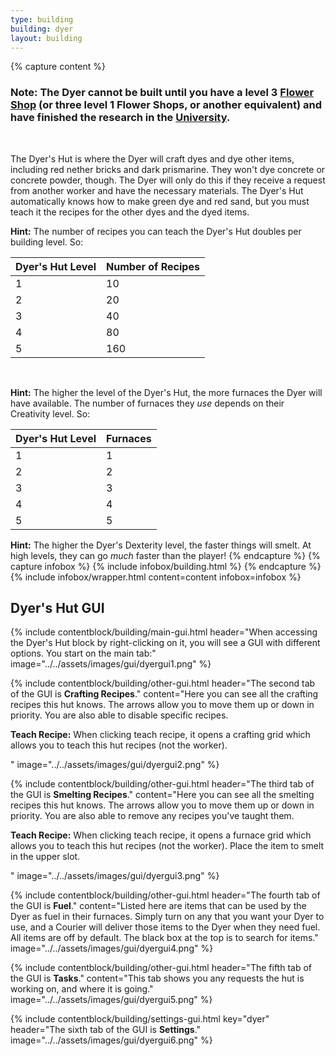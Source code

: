 ```yaml
---
type: building
building: dyer
layout: building
---
```

{% capture content %}
### Note: The Dyer cannot be built until you have a level 3 [Flower Shop](../../source/buildings/flowershop) (or three level 1 Flower Shops, or another equivalent) and have finished the research in the [University](../../source/buildings/university).
<br>

The Dyer's Hut is where the Dyer will craft dyes and dye other items, including red nether bricks and dark prismarine. They won't dye concrete or concrete powder, though. The Dyer will only do this if they receive a request from another worker and have the necessary materials. The Dyer's Hut automatically knows how to make green dye and red sand, but you must teach it the recipes for the other dyes and the dyed items.

**Hint:** The number of recipes you can teach the Dyer's Hut doubles per building level. So:

| Dyer's Hut Level | Number of Recipes |
|------------------|-------------------|
| 1                | 10                |
| 2                | 20                |
| 3                | 40                |
| 4                | 80                |
| 5                | 160               |

<br>

**Hint:** The higher the level of the Dyer's Hut, the more furnaces the Dyer will have available. The number of furnaces they *use* depends on their Creativity level. So:

| Dyer's Hut Level | Furnaces |
|------------------|----------|
| 1                | 1        |
| 2                | 2        |
| 3                | 3        |
| 4                | 4        |
| 5                | 5        |

**Hint:** The higher the Dyer's Dexterity level, the faster things will smelt. At high levels, they can go *much* faster than the player!
{% endcapture %}
{% capture infobox %}
{% include infobox/building.html %}
{% endcapture %}
{% include infobox/wrapper.html content=content infobox=infobox %}

## Dyer's Hut GUI

{% include contentblock/building/main-gui.html header="When accessing the Dyer's Hut block by right-clicking on it, you will see a GUI with different options. You start on the main tab:" image="../../assets/images/gui/dyergui1.png" %}

{% include contentblock/building/other-gui.html header="The second tab of the GUI is <strong>Crafting Recipes</strong>." content="Here you can see all the crafting recipes this hut knows.  The arrows allow you to move them up or down in priority.  You are also able to disable specific recipes.<p><strong> Teach Recipe:</strong> When clicking teach recipe, it opens a crafting grid which allows you to teach this hut recipes (not the worker).</p>" image="../../assets/images/gui/dyergui2.png" %}

{% include contentblock/building/other-gui.html header="The third tab of the GUI is <strong>Smelting Recipes</strong>." content="Here you can see all the smelting recipes this hut knows.  The arrows allow you to move them up or down in priority.  You are also able to remove any recipes you've taught them.<p><strong> Teach Recipe:</strong> When clicking teach recipe, it opens a furnace grid which allows you to teach this hut recipes (not the worker).  Place the item to smelt in the upper slot.</p>" image="../../assets/images/gui/dyergui3.png" %}

{% include contentblock/building/other-gui.html header="The fourth tab of the GUI is <strong>Fuel</strong>." content="Listed here are items that can be used by the Dyer as fuel in their furnaces. Simply turn on any that you want your Dyer to use, and a Courier will deliver those items to the Dyer when they need fuel.  All items are off by default.  The black box at the top is to search for items." image="../../assets/images/gui/dyergui4.png" %}

{% include contentblock/building/other-gui.html header="The fifth tab of the GUI is <strong>Tasks</strong>." content="This tab shows you any requests the hut is working on, and where it is going." image="../../assets/images/gui/dyergui5.png" %}

{% include contentblock/building/settings-gui.html key="dyer" header="The sixth tab of the GUI is <strong>Settings</strong>." image="../../assets/images/gui/dyergui6.png" %}